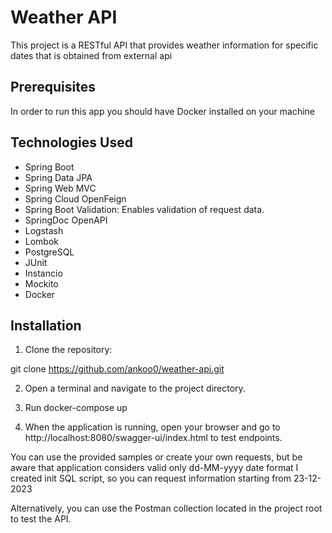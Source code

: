 # Weather API
This project is a RESTful API that provides weather information for specific dates that is obtained from external api

## Prerequisites
In order to run this app you should have Docker installed on your machine

## Technologies Used
- Spring Boot
- Spring Data JPA
- Spring Web MVC
- Spring Cloud OpenFeign
- Spring Boot Validation: Enables validation of request data.
- SpringDoc OpenAPI
- Logstash
- Lombok
- PostgreSQL
- JUnit
- Instancio
- Mockito
- Docker

## Installation

1. Clone the repository:

git clone https://github.com/ankoo0/weather-api.git

2. Open a terminal and navigate to the project directory.

3. Run docker-compose up

4. When the application is running, open your browser and go to http://localhost:8080/swagger-ui/index.html to test endpoints.

You can use the provided samples or create your own requests, but be aware that application considers valid only dd-MM-yyyy date format
I created init SQL script, so you can request information starting from 23-12-2023

Alternatively, you can use the Postman collection located in the project root to test the API.
